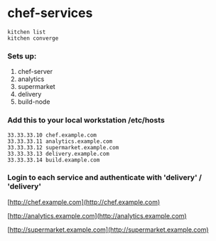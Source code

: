 # chef-services

```
kitchen list
kitchen converge
```
### Sets up:

1. chef-server
2. analytics
3. supermarket
4. delivery
5. build-node

### Add this to your local workstation /etc/hosts

```
33.33.33.10 chef.example.com
33.33.33.11 analytics.example.com
33.33.33.12 supermarket.example.com
33.33.33.13 delivery.example.com
33.33.33.14 build.example.com
```

### Login to each service and authenticate with 'delivery' / 'delivery'

[http://chef.example.com](http://chef.example.com)

[http://analytics.example.com](http://analytics.example.com)

[http://supermarket.example.com](http://supermarket.example.com)
